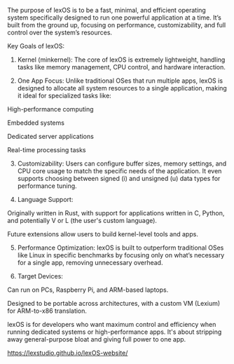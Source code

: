 The purpose of lexOS is to be a fast, minimal, and efficient operating system specifically designed to run one powerful application at a time. It’s built from the ground up, focusing on performance, customizability, and full control over the system’s resources.

Key Goals of lexOS:

1. Kernel (minkernel):
The core of lexOS is extremely lightweight, handling tasks like memory management, CPU control, and hardware interaction.


2. One App Focus:
Unlike traditional OSes that run multiple apps, lexOS is designed to allocate all system resources to a single application, making it ideal for specialized tasks like:

High-performance computing

Embedded systems

Dedicated server applications

Real-time processing tasks



3. Customizability:
Users can configure buffer sizes, memory settings, and CPU core usage to match the specific needs of the application. It even supports choosing between signed (i) and unsigned (u) data types for performance tuning.


4. Language Support:

Originally written in Rust, with support for applications written in C, Python, and potentially V or L (the user's custom language).

Future extensions allow users to build kernel-level tools and apps.



5. Performance Optimization:
lexOS is built to outperform traditional OSes like Linux in specific benchmarks by focusing only on what’s necessary for a single app, removing unnecessary overhead.


6. Target Devices:

Can run on PCs, Raspberry Pi, and ARM-based laptops.

Designed to be portable across architectures, with a custom VM (Lexium) for ARM-to-x86 translation.




lexOS is for developers who want maximum control and efficiency when running dedicated systems or high-performance apps. It's about stripping away general-purpose bloat and giving full power to one app.

https://lexstudio.github.io/lexOS-website/